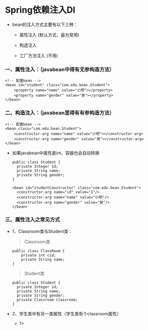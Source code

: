 # Spring依赖注入DI

* bean的注入方式主要有以下三种：

    * 属性注入 (默认方式，最为常用)

    * 构造注入

    * 工厂方法注入 (不用)

### 一、属性注入：（javabean中得有无参构造方法）

    <!-- 配置bean -->
    <bean id="student" class="com.edu.bean.Student">
        <property name="name" value="小明"></property>
        <property name="gender" value="男"></property>
    </bean>

### 二、构造注入：（javabean里得有有参构造方法）

    <!-- 配置bean -->
    <bean class="com.edu.bean.Student">
        <constructor-arg name="name" value="小明"></constructor-arg>
        <constructor-arg name="gender" value="男"></constructor-arg>
    </bean>

* 如果javabean中属性是int，容器也会自动转换

      public class Student {
        private Integer id;
        private String name;
        private String gender;
      }    
    
      <bean id="studentConstructor" class="com.edu.bean.Student">
        <constructor-arg name="id" value="1"/>
        <constructor-arg name="name" value="小明"/>
        <constructor-arg name="gender" value="男"/>
      </bean>

### 三、属性注入之常见方式

* 1、Classroom类与Student类：

    >Classroom类
    
      public class ClassRoom {
          private int cid;
          private String name;
      }

    >Student类
    
      public class Student {
        private Integer id;
        private String name;
        private String gender;
        private Classroom classroom;
      }    

* 2、学生类中有另一类属性（学生类有个classroom属性）

    * 1>









